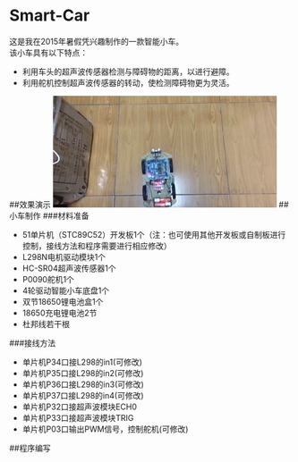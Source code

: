 # Smart-Car
这是我在2015年暑假凭兴趣制作的一款智能小车。  
该小车具有以下特点：  
* 利用车头的超声波传感器检测与障碍物的距离，以进行避障。  
* 利用舵机控制超声波传感器的转动，使检测障碍物更为灵活。

##效果演示
![car](https://github.com/Jason-Flash/Smart-Car/blob/master/image/SmartCar.gif)
##小车制作
###材料准备
* 51单片机（STC89C52）开发板1个（注：也可使用其他开发板或自制板进行控制，接线方法和程序需要进行相应修改）  
* L298N电机驱动模块1个  
* HC-SR04超声波传感器1个  
* P0090舵机1个  
* 4轮驱动智能小车底盘1个  
* 双节18650锂电池盒1个
* 18650充电锂电池2节  
* 杜邦线若干根

###接线方法
* 单片机P34口接L298的in1(可修改)  
* 单片机P35口接L298的in2(可修改)  
* 单片机P36口接L298的in3(可修改)  
* 单片机P37口接L298的in4(可修改)  
* 单片机P32口接超声波模块ECH0  
* 单片机P33口接超声波模块TRIG  
* 单片机P03口输出PWM信号，控制舵机(可修改)

##程序编写
